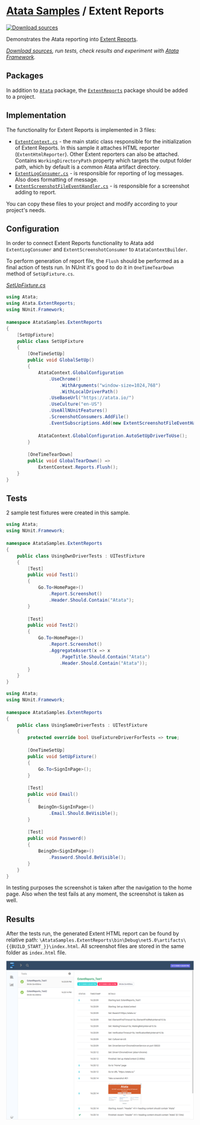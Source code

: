 # [Atata Samples](https://github.com/atata-framework/atata-samples) / Extent Reports

[![Download sources](https://img.shields.io/badge/Download-sources-brightgreen.svg)](https://github.com/atata-framework/atata-samples/raw/master/_archives/ExtentReports.zip)

Demonstrates the Atata reporting into [Extent Reports](https://extentreports.com/).

*[Download sources](https://github.com/atata-framework/atata-samples/raw/master/_archives/ExtentReports.zip), run tests, check results and experiment with [Atata Framework](https://atata.io).*

## Packages

In addition to [`Atata`](https://www.nuget.org/packages/Atata/) package,
the [`ExtentReports`](https://www.nuget.org/packages/ExtentReports/) package should be added to a project.

## Implementation

The functionality for Extent Reports is implemented in 3 files:

- [`ExtentContext.cs`](AtataSamples.ExtentReports/Infrastructure/ExtentContext.cs) -
  the main static class responsible for the initialization of Extent Reports.
  In this sample it attaches HTML reporter (`ExtentHtmlReporter`).
  Other Extent reporters can also be attached.
  Contains `WorkingDirectoryPath` property which targets the output folder path,
  which by default is a common Atata artifact directory.
- [`ExtentLogConsumer.cs`](AtataSamples.ExtentReports/Infrastructure/ExtentLogConsumer.cs) -
  is responsible for reporting of log messages.
  Also does formatting of message.
- [`ExtentScreenshotFileEventHandler.cs`](AtataSamples.ExtentReports/Infrastructure/ExtentScreenshotFileEventHandler.cs) -
  is responsible for a screenshot adding to report.

You can copy these files to your project and modify according to your project's needs.

## Configuration

In order to connect Extent Reports functionality to Atata add `ExtentLogConsumer` and `ExtentScreenshotConsumer` to `AtataContextBuilder`.

To perform generation of report file, the `Flush` should be performed as a final action of tests run.
In NUnit it's good to do it in `OneTimeTearDown` method of `SetUpFixture.cs`.

*[SetUpFixture.cs](AtataSamples.ExtentReports/SetUpFixture.cs)*

```cs
using Atata;
using Atata.ExtentReports;
using NUnit.Framework;

namespace AtataSamples.ExtentReports
{
    [SetUpFixture]
    public class SetUpFixture
    {
        [OneTimeSetUp]
        public void GlobalSetUp()
        {
            AtataContext.GlobalConfiguration
                .UseChrome()
                    .WithArguments("window-size=1024,768")
                    .WithLocalDriverPath()
                .UseBaseUrl("https://atata.io/")
                .UseCulture("en-US")
                .UseAllNUnitFeatures()
                .ScreenshotConsumers.AddFile()
                .EventSubscriptions.Add(new ExtentScreenshotFileEventHandler());

            AtataContext.GlobalConfiguration.AutoSetUpDriverToUse();
        }

        [OneTimeTearDown]
        public void GlobalTearDown() =>
            ExtentContext.Reports.Flush();
    }
}
```

## Tests

2 sample test fixtures were created in this sample.

```cs
using Atata;
using NUnit.Framework;

namespace AtataSamples.ExtentReports
{
    public class UsingOwnDriverTests : UITestFixture
    {
        [Test]
        public void Test1()
        {
            Go.To<HomePage>()
                .Report.Screenshot()
                .Header.Should.Contain("Atata");
        }

        [Test]
        public void Test2()
        {
            Go.To<HomePage>()
                .Report.Screenshot()
                .AggregateAssert(x => x
                    .PageTitle.Should.Contain("Atata")
                    .Header.Should.Contain("Atata"));
        }
    }
}
```

```cs
using Atata;
using NUnit.Framework;

namespace AtataSamples.ExtentReports
{
    public class UsingSameDriverTests : UITestFixture
    {
        protected override bool UseFixtureDriverForTests => true;

        [OneTimeSetUp]
        public void SetUpFixture()
        {
            Go.To<SignInPage>();
        }

        [Test]
        public void Email()
        {
            BeingOn<SignInPage>()
                .Email.Should.BeVisible();
        }

        [Test]
        public void Password()
        {
            BeingOn<SignInPage>()
                .Password.Should.BeVisible();
        }
    }
}
```

In testing purposes the screenshot is taken after the navigation to the home page.
Also when the test fails at any moment, the screenshot is taken as well.

## Results

After the tests run, the generated Extent HTML report can be found by relative path:
`\AtataSamples.ExtentReports\bin\Debug\net5.0\artifacts\{{BUILD_START_}}\index.html`.
All screenshot files are stored in the same folder as `index.html` file.

![Extent Report](images/report.png)